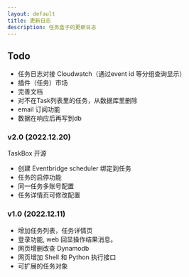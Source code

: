 ```yaml
---
layout: default
title: 更新日志
description: 任务盒子的更新日志
---
```


## Todo
* 任务日志对接 Cloudwatch（通过event id 等分组查询显示）
* 插件（任务）市场
* 完善文档
* 对不在Task列表里的任务，从数据库里删除
* email 订阅功能
* 数据在响应后再写到db

### v2.0 (2022.12.20)

TaskBox 开源

* 创建 Eventbridge scheduler 绑定到任务
* 任务的启停功能
* 同一任务多账号配置
* 任务详情页可修改配置

### v1.0 (2022.12.11)

* 增加任务列表，任务详情页
* 登录功能, web 回显操作结果消息。
* 网页增删改查 Dynamodb
* 网页增加 Shell 和 Python 执行接口
* 可扩展的任务对象
